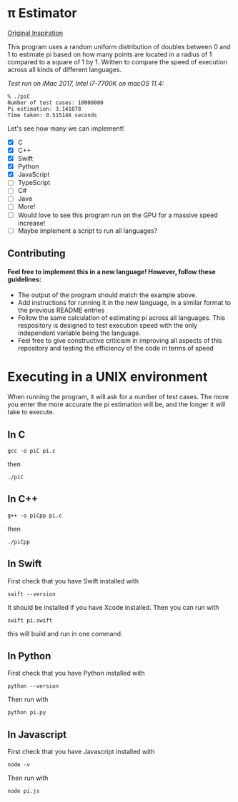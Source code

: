 # π Estimator
[Original Inspiration](https://youtu.be/pvimAM_SLic)

This program uses a random uniform distribution of doubles between 0 and 1 to estimate pi based on how many points are located in a radius of 1 compared to a square of 1 by 1. Written to compare the speed of execution across all kinds of different languages.

*Test run on iMac 2017, Intel i7-7700K on macOS 11.4:*
``` console 
% ./piC 
Number of test cases: 10000000
Pi estimation: 3.141878 
Time taken: 0.515146 seconds
````

Let's see how many we can implement!
- [x] C
- [x] C++
- [x] Swift
- [x] Python
- [x] JavaScript
- [ ] TypeScript
- [ ] C#
- [ ] Java
- [ ] More!
- [ ] Would love to see this program run on the GPU for a massive speed increase!
- [ ] Maybe implement a script to run all languages?

## Contributing
#### Feel free to implement this in a new language! However, follow these guidelines:
- The output of the program should match the example above.
- Add instructions for running it in the new language, in a similar format to the previous README entries
- Follow the same calculation of estimating pi across all languages. This respository is designed to test execution speed with the only independent variable being the language.
- Feel free to give constructive criticism in improving all aspects of this repository and testing the efficiency of the code in terms of speed


# Executing in a UNIX environment
When running the program, it will ask for a number of test cases. The more you enter the more accurate the pi estimation will be, and the longer it will take to execute.

## In C
```console
gcc -o piC pi.c
```
then
```console
./piC
```

## In C++
```console
g++ -o piCpp pi.c
```
then
```console
./piCpp
```

## In Swift
First check that you have Swift installed with
```console
swift --version
```
It should be installed if you have Xcode installed. 
Then you can run with
```console
swift pi.swift
```
this will build and run in one command.

## In Python
First check that you have Python installed with
```console
python --version
```
Then run with
```console
python pi.py
```

## In Javascript
First check that you have Javascript installed with
```console
node -v
```
Then run with
```console
node pi.js
```